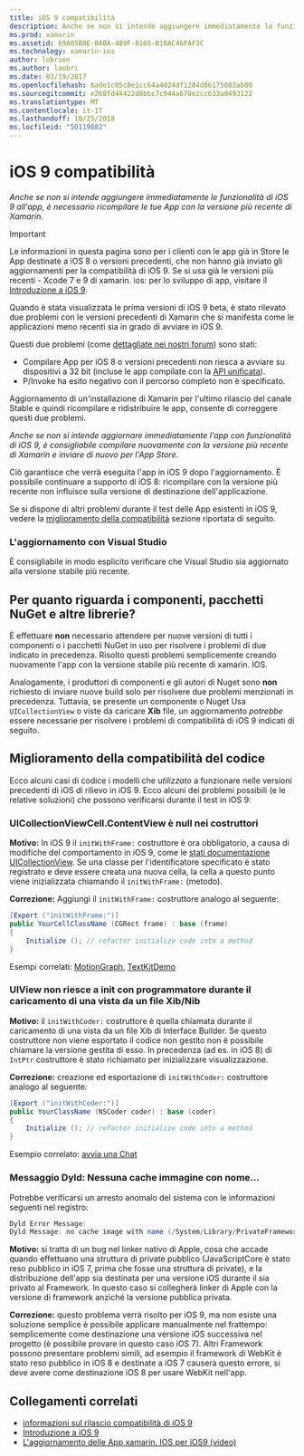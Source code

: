 ```yaml
---
title: iOS 9 compatibilità
description: Anche se non si intende aggiungere immediatamente le funzionalità di iOS 9 all'app, è necessario ricompilare le tue App con la versione più recente di Xamarin.
ms.prod: xamarin
ms.assetid: 69A05B0E-8A0A-489F-8165-B10AC46FAF3C
ms.technology: xamarin-ios
author: lobrien
ms.author: laobri
ms.date: 03/19/2017
ms.openlocfilehash: 6ade1c05c8e1cc64a4d24df1284d86175083ab80
ms.sourcegitcommit: e268fd44422d0bbc7c944a678e2cc633a0493122
ms.translationtype: MT
ms.contentlocale: it-IT
ms.lasthandoff: 10/25/2018
ms.locfileid: "50119882"
---
```

# <a name="ios-9-compatibility"></a>iOS 9 compatibilità

_Anche se non si intende aggiungere immediatamente le funzionalità di iOS 9 all'app, è necessario ricompilare le tue App con la versione più recente di Xamarin._

> [!IMPORTANT]
> Le informazioni in questa pagina sono per i clienti con le app già in Store le App destinate a iOS 8 o versioni precedenti, che non hanno già inviato gli aggiornamenti per la compatibilità di iOS 9. Se si usa già le versioni più recenti - Xcode 7 e 9 di xamarin. ios: per lo sviluppo di app, visitare il [Introduzione a iOS 9](~/ios/platform/introduction-to-ios9/index.md).

Quando è stata visualizzata le prima versioni di iOS 9 beta, è stato rilevato due problemi con le versioni precedenti di Xamarin che si manifesta come le applicazioni meno recenti sia in grado di avviare in iOS 9.

Questi due problemi (come [dettagliate nei nostri forum](http://forums.xamarin.com/discussion/comment/131529/#Comment_131529)) sono stati:

- Compilare App per iOS 8 o versioni precedenti non riesca a avviare su dispositivi a 32 bit (incluse le app compilate con la [API unificata](~/cross-platform/macios/unified/index.md)).
- P/Invoke ha esito negativo con il percorso completo non è specificato.

Aggiornamento di un'installazione di Xamarin per l'ultimo rilascio del canale Stable e quindi ricompilare e ridistribuire le app, consente di correggere questi due problemi.

_Anche se non si intende aggiornare immediatamente l'app con funzionalità di iOS 9, è consigliabile compilare nuovamente con la versione più recente di Xamarin e inviare di nuovo per l'App Store_.



Ciò garantisce che verrà eseguita l'app in iOS 9 dopo l'aggiornamento.
È possibile continuare a supporto di iOS 8: ricompilare con la versione più recente non influisce sulla versione di destinazione dell'applicazione.

Se si dispone di altri problemi durante il test delle App esistenti in iOS 9, vedere la [miglioramento della compatibilità](#compat) sezione riportata di seguito.


### <a name="updating-with-visual-studio"></a>L'aggiornamento con Visual Studio

È consigliabile in modo esplicito verificare che Visual Studio sia aggiornato alla versione stabile più recente.

## <a name="what-about-components-nugets-and-other-libraries"></a>Per quanto riguarda i componenti, pacchetti NuGet e altre librerie?

È effettuare **non** necessario attendere per nuove versioni di tutti i componenti o i pacchetti NuGet in uso per risolvere i problemi di due indicato in precedenza.
Risolto questi problemi semplicemente creando nuovamente l'app con la versione stabile più recente di xamarin. IOS.

Analogamente, i produttori di componenti e gli autori di Nuget sono **non** richiesto di inviare nuove build solo per risolvere due problemi menzionati in precedenza. Tuttavia, se presente un componente o Nuget Usa `UICollectionView` o viste da caricare **Xib** file, un aggiornamento *potrebbe* essere necessarie per risolvere i problemi di compatibilità di iOS 9 indicati di seguito.


<a name="compat" />

## <a name="improving-compatibility-in-your-code"></a>Miglioramento della compatibilità del codice

Ecco alcuni casi di codice i modelli che *utilizzato* a funzionare nelle versioni precedenti di iOS di rilievo in iOS 9. Ecco alcuni dei problemi possibili (e le relative soluzioni) che possono verificarsi durante il test in iOS 9:

### <a name="uicollectionviewcellcontentview-is-null-in-constructors"></a>UICollectionViewCell.ContentView è null nei costruttori

**Motivo:** In iOS 9 il `initWithFrame:` costruttore è ora obbligatorio, a causa di modifiche del comportamento in iOS 9, come le [stati documentazione UICollectionView](https://developer.apple.com/library/ios/documentation/UIKit/Reference/UICollectionView_class/#//apple_ref/occ/instm/UICollectionView/dequeueReusableCellWithReuseIdentifier:forIndexPath). Se una classe per l'identificatore specificato è stato registrato e deve essere creata una nuova cella, la cella a questo punto viene inizializzata chiamando il `initWithFrame:` (metodo).

**Correzione:** Aggiungi il `initWithFrame:` costruttore analogo al seguente:

```csharp
[Export ("initWithFrame:")]
public YourCellClassName (CGRect frame) : base (frame)
{
    Initialize (); // refactor initialize code into a method
}
```

Esempi correlati: [MotionGraph](https://github.com/xamarin/monotouch-samples/commit/3c1b7a4170c001e7290db9babb2b7a6dddeb8bcb), [TextKitDemo](https://github.com/xamarin/monotouch-samples/commit/23ea01b37326963b5ebf68bbcc1edd51c66a28d6)



### <a name="uiview-fails-to-init-with-coder-when-loading-a-view-from-a-xibnib"></a>UIView non riesce a init con programmatore durante il caricamento di una vista da un file Xib/Nib

**Motivo:** il `initWithCoder:` costruttore è quella chiamata durante il caricamento di una vista da un file Xib di Interface Builder. Se questo costruttore non viene esportato il codice non gestito non è possibile chiamare la versione gestita di esso. In precedenza (ad es. in iOS 8) di `IntPtr` costruttore è stato richiamato per inizializzare visualizzazione.

**Correzione:** creazione ed esportazione di `initWithCoder:` costruttore analogo al seguente:

```csharp
[Export ("initWithCoder:")]
public YourClassName (NSCoder coder) : base (coder)
{
    Initialize (); // refactor initialize code into a method
}
```

Esempio correlato: [avvia una Chat](https://github.com/xamarin/monotouch-samples/commit/7b81138d52e5f3f1aa3769fcb08f46122e9b6a88)


### <a name="dyld-message-no-cache-image-with-name"></a>Messaggio Dyld: Nessuna cache immagine con nome...

Potrebbe verificarsi un arresto anomalo del sistema con le informazioni seguenti nel registro:

```csharp
Dyld Error Message:
Dyld Message: no cache image with name (/System/Library/PrivateFrameworks/JavaScriptCore.framework/JavaScriptCore)
```

**Motivo:** si tratta di un bug nel linker nativo di Apple, cosa che accade quando effettuano una struttura di private pubblico (JavaScriptCore è stato reso pubblico in iOS 7, prima che fosse una struttura di private), e la distribuzione dell'app sia destinata per una versione iOS durante il sia privato al Framework. In questo caso si collegherà linker di Apple con la versione di framework anziché la versione pubblica privata.

**Correzione:** questo problema verrà risolto per iOS 9, ma non esiste una soluzione semplice è possibile applicare manualmente nel frattempo: semplicemente come destinazione una versione iOS successiva nel progetto (è possibile provare in questo caso iOS 7). Altri Framework possono presentare problemi simili, ad esempio il framework di WebKit è stato reso pubblico in iOS 8 e destinate a iOS 7 causerà questo errore, si deve avere come destinazione iOS 8 per usare WebKit nell'app.



## <a name="related-links"></a>Collegamenti correlati

- [informazioni sul rilascio compatibilità di iOS 9](https://releases.xamarin.com/ios-hotfix-for-ios-9-preview-xcode-6/)
- [Introduzione a iOS 9](~/ios/platform/introduction-to-ios9/index.md)
- [L'aggiornamento delle App xamarin. IOS per iOS9 (video)](https://university.xamarin.com/lightninglectures/Updating-your-XamariniOS-apps-to-iOS9)
